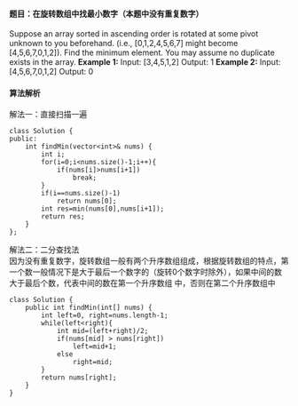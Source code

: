 #### 题目：在旋转数组中找最小数字（本题中没有重复数字）
Suppose an array sorted in ascending order is rotated at some pivot unknown to you beforehand.
(i.e.,  [0,1,2,4,5,6,7] might become  [4,5,6,7,0,1,2]).
Find the minimum element.
You may assume no duplicate exists in the array.
**Example 1:**
Input: [3,4,5,1,2] 
Output: 1
**Example 2:**
Input: [4,5,6,7,0,1,2]
Output: 0
#### 算法解析
解法一：直接扫描一遍
```
class Solution {
public:
    int findMin(vector<int>& nums) {
        int i;
        for(i=0;i<nums.size()-1;i++){
            if(nums[i]>nums[i+1])
                break;
        }
        if(i==nums.size()-1)
            return nums[0];
        int res=min(nums[0],nums[i+1]);
        return res;
    }
};
```
解法二：二分查找法<br>
因为没有重复数字，旋转数组一般有两个升序数组组成，根据旋转数组的特点，第一个数一般情况下是大于最后一个数字的（旋转0个数字时除外），如果中间的数大于最后个数，代表中间的数在第一个升序数组
中，否则在第二个升序数组中
```
class Solution {
    public int findMin(int[] nums) {
        int left=0, right=nums.length-1;
        while(left<right){
            int mid=(left+right)/2;
            if(nums[mid] > nums[right])
                left=mid+1;
            else 
                right=mid;
        }
        return nums[right];
    }
}
```
